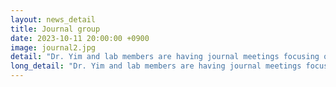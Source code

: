 ```yaml
---
layout: news_detail
title: Journal group
date: 2023-10-11 20:00:00 +0900
image: journal2.jpg
detail: "Dr. Yim and lab members are having journal meetings focusing on the use of fNIRS in studying children's language skills."
long_detail: "Dr. Yim and lab members are having journal meetings focusing on the use of fNIRS in studying children's language skills."
---
```


